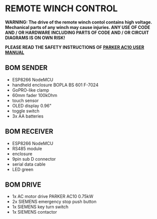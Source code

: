 # REMOTE WINCH CONTROL

**WARNING: The drive of the remote winch contol contains high voltage. Mechanical parts of any winch may cause injuries. ANY USE OF CODE AND / OR HARDWARE INCLUDING PARTS OF CODE AND / OR CIRCUIT DIAGRAMS IS ON OWN RISK!**

**PLEASE READ THE SAFETY INSTRUCTIONS OF [PARKER AC10 USER MANUAL](http://www.parker.com/Literature/Electromechanical%20Europe/User%20Guides/HA502320U001.pdf)**


## BOM SENDER
- ESP8266 NodeMCU
- handheld enclosure BOPLA BS 601 F-7024
- GoPRO-like clamp
- 60mm fader 100kOhm
- touch sensor
- OLED display 0.96"
- toggle switch
- 3x AA batteries

## BOM RECEIVER
- ESP8266 NodeMCU
- RS485 module
- enclosure
- 9pin sub D connector
- serial data cable
- LED green

## BOM DRIVE
- 1x AC motor drive PARKER AC10 0.75kW
- 2x SIEMENS emergency stop push button
- 1x SIEMENS key turn switch
- 1x SIEMENS contactor
